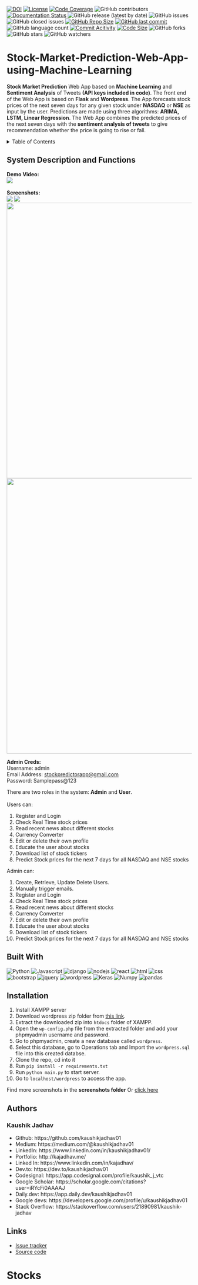 [![DOI](https://zenodo.org/badge/742607049.svg)](https://zenodo.org/doi/10.5281/zenodo.10498988)
[![License](https://img.shields.io/badge/License-MIT-green.svg)](https://github.com/kaushikjadhav01/Stock-Market-Prediction-Web-App-using-Machine-Learning-And-Sentiment-Analysis/blob/master/LICENSE)
[![Code Coverage](https://codecov.io/gh/NCSU-Fall-2022-SE-Project-Team-11/XpensAuditor---Group-11/branch/main/graphs/badge.svg)](https://codecov.io)
![GitHub contributors](https://img.shields.io/badge/Contributors-1-brightgreen)
[![Documentation Status](https://readthedocs.org/projects/ansicolortags/badge/?version=latest)](https://github.com/kaushikjadhav01/Stock-Market-Prediction-Web-App-using-Machine-Learning-And-Sentiment-Analysis/edit/master/README.md)
![GitHub release (latest by date)](https://img.shields.io/github/v/release/kaushikjadhav01/Stock-Market-Prediction-Web-App-using-Machine-Learning-And-Sentiment-Analysis)
![GitHub issues](https://img.shields.io/github/issues/kaushikjadhav01/Stock-Market-Prediction-Web-App-using-Machine-Learning-And-Sentiment-Analysis)
![GitHub closed issues](https://img.shields.io/github/issues-closed/kaushikjadhav01/Stock-Market-Prediction-Web-App-using-Machine-Learning-And-Sentiment-Analysis)
[![GitHub Repo Size](https://img.shields.io/github/repo-size/kaushikjadhav01/Stock-Market-Prediction-Web-App-using-Machine-Learning-And-Sentiment-Analysis.svg)](https://img.shields.io/github/repo-size/kaushikjadhav01/Stock-Market-Prediction-Web-App-using-Machine-Learning-And-Sentiment-Analysis.svg)
[![GitHub last commit](https://img.shields.io/github/last-commit/kaushikjadhav01/Stock-Market-Prediction-Web-App-using-Machine-Learning-And-Sentiment-Analysis)](https://github.com/kaushikjadhav01/Stock-Market-Prediction-Web-App-using-Machine-Learning-And-Sentiment-Analysis/commits/master)
![GitHub language count](https://img.shields.io/github/languages/count/kaushikjadhav01/Stock-Market-Prediction-Web-App-using-Machine-Learning-And-Sentiment-Analysis)
[![Commit Acitivity](https://img.shields.io/github/commit-activity/m/kaushikjadhav01/Stock-Market-Prediction-Web-App-using-Machine-Learning-And-Sentiment-Analysis)](https://github.com/kaushikjadhav01/Stock-Market-Prediction-Web-App-using-Machine-Learning-And-Sentiment-Analysis)
[![Code Size](https://img.shields.io/github/languages/code-size/kaushikjadhav01/Stock-Market-Prediction-Web-App-using-Machine-Learning-And-Sentiment-Analysis)](mpp-backend)
![GitHub forks](https://img.shields.io/github/forks/kaushikjadhav01/Stock-Market-Prediction-Web-App-using-Machine-Learning-And-Sentiment-Analysis?style=social)
![GitHub stars](https://img.shields.io/github/stars/kaushikjadhav01/Stock-Market-Prediction-Web-App-using-Machine-Learning-And-Sentiment-Analysis?style=social)
![GitHub watchers](https://img.shields.io/github/watchers/kaushikjadhav01/Stock-Market-Prediction-Web-App-using-Machine-Learning-And-Sentiment-Analysis?style=social)

# Stock-Market-Prediction-Web-App-using-Machine-Learning
**Stock Market Prediction** Web App based on **Machine Learning** and **Sentiment Analysis** of Tweets **(API keys included in code)**. The front end of the Web App is based on **Flask** and **Wordpress**. The App forecasts stock prices of the next seven days for any given stock under **NASDAQ** or **NSE** as input by the user. Predictions are made using three algorithms: **ARIMA, LSTM, Linear Regression**. The Web App combines the predicted prices of the next seven days with the **sentiment analysis of tweets** to give recommendation whether the price is going to rise or fall.

<!-- TABLE OF CONTENTS -->
<details>
  <summary>Table of Contents</summary>
  <ol>
    <li><a href="#system-description-and-functions">System Description and Functions</a></li>
    <li><a href="#built-with">Built With</a></li>
    <li><a href="#installation">Installation</a></li>
    <li><a href="#authors">Authors</a></li>
    <li><a href="#links">Links</a></li>
  </ol>
</details>

## System Description and Functions
**Demo Video:** <br/>
[<img src="https://github.com/kaushikjadhav01/Stock-Market-Prediction-Web-App-using-Machine-Learning-And-Sentiment-Analysis/blob/master/screenshots/banner.png">](https://www.youtube.com/watch?v=xnq7mBdJAJk "Stock-Market-Prediction-Web-App-using-Machine-Learning-And-Sentiment-Analysis")<br/><br/>
**Screenshots:** <br/>
<img src="https://github.com/kaushikjadhav01/Stock-Market-Prediction-Web-App-using-Machine-Learning-And-Sentiment-Analysis/blob/master/screenshots/banner.png">
<img src="https://github.com/kaushikjadhav01/Stock-Market-Prediction-Web-App-using-Machine-Learning-And-Sentiment-Analysis/blob/master/screenshots/banner2.PNG">
<img src="https://github.com/kaushikjadhav01/Stock-Market-Prediction-Web-App-using-Machine-Learning-And-Sentiment-Analysis/blob/master/screenshots/11-resuts.png" width="750">
<img src="https://github.com/kaushikjadhav01/Stock-Market-Prediction-Web-App-using-Machine-Learning-And-Sentiment-Analysis/blob/master/screenshots/wp-admin.PNG" width="750">

**Admin Creds:** <br/>
Username: admin <br/>
Email Address: stockpredictorapp@gmail.com <br/>
Password: Samplepass@123 <br/>

There are two roles in the system: **Admin** and **User**.<br/><br/>
Users can:<br/>
<ol>
    <li>Register and Login </li>
    <li>Check Real Time stock prices</li>
    <li>Read recent news about different stocks</li>
    <li>Currency Converter</li>
    <li>Edit or delete their own profile</li>
    <li>Educate the user about stocks</li>
    <li>Download list of stock tickers</li>
    <li>Predict Stock prices for the next 7 days for all NASDAQ and NSE stocks</li>
</ol>

Admin can:<br/>
<ol>
    <li>Create, Retrieve, Update Delete Users.</li>
    <li>Manually trigger emails.</li>
    <li>Register and Login </li>
    <li>Check Real Time stock prices</li>
    <li>Read recent news about different stocks</li>
    <li>Currency Converter</li>
    <li>Edit or delete their own profile</li>
    <li>Educate the user about stocks</li>
    <li>Download list of stock tickers</li>
    <li>Predict Stock prices for the next 7 days for all NASDAQ and NSE stocks</li>
</ol>

## Built With
![Python](https://img.shields.io/badge/Python-3776AB?style=for-the-badge&logo=python&logoColor=white)
![Javascript](https://img.shields.io/badge/JavaScript-323330?style=for-the-badge&logo=javascript&logoColor=F7DF1E)
![django](https://img.shields.io/badge/Django-20232A?style=for-the-badge&logo=django&logoColor=white)
![nodejs](https://img.shields.io/badge/Node.js-43853D?style=for-the-badge&logo=node.js&logoColor=white)
![react](https://img.shields.io/badge/React-20232A?style=for-the-badge&logo=react&logoColor=61DAFB)
![html](https://img.shields.io/badge/HTML5-E34F26?style=for-the-badge&logo=html5&logoColor=white)
![css](https://img.shields.io/badge/CSS3-1572B6?style=for-the-badge&logo=css3&logoColor=white)
![bootstrap](https://img.shields.io/badge/Bootstrap-563D7C?style=for-the-badge&logo=bootstrap&logoColor=white)
![jquery](https://img.shields.io/badge/jQuery-0769AD?style=for-the-badge&logo=jquery&logoColor=white)
![wordpress](https://img.shields.io/badge/Wordpress-006699?style=for-the-badge&logo=wordpress&logoColor=white)
![Keras](https://img.shields.io/badge/Keras-red?style=for-the-badge&logo=keras&logoColor=white)
![Numpy](https://img.shields.io/badge/Numpy-blue?style=for-the-badge&logo=numpy&logoColor=white)
![pandas](https://img.shields.io/badge/Pandas-green?style=for-the-badge&logo=pandas&logoColor=white)

## Installation
1. Install XAMPP server
2. Download wordpress zip folder from <a href="https://drive.google.com/file/d/1J753gY0Nv6HGSkPngSxrogNghDQnoIlk/view?usp=sharing">this link</a>.
3. Extract the downloaded zip into ```htdocs``` folder of XAMPP.
4. Open the ```wp-config.php``` file from the extracted folder and add your phpmyadmin username and password.
5. Go to phpmyadmin, create a new database called ```wordpress```.
6. Select this database, go to Operations tab and Import the ```wordpress.sql``` file into this created databse.
7. Clone the repo, cd into it
4. Run ```pip install -r requirements.txt```
5. Run ```python main.py``` to start server.
7. Go to ```localhost/wordpress``` to access the app.

Find more screenshots in the <b>screenshots folder</b> Or <a href="https://github.com/kaushikjadhav01/Stock-Market-Prediction-Web-App-using-Machine-Learning-And-Sentiment-Analysis/tree/master/screenshots">click here</a>


## Authors
### Kaushik Jadhav
<ul>
<li>Github: https://github.com/kaushikjadhav01</li>
<li>Medium: https://medium.com/@kaushikjadhav01</li>
<li>LinkedIn: https://www.linkedin.com/in/kaushikjadhav01/</li>
<li>Portfolio: http://kajadhav.me/</li>
<li>Linked In: https://www.linkedin.com/in/kajadhav/
<li>Dev.to: https://dev.to/kaushikjadhav01
<li>Codesignal: https://app.codesignal.com/profile/kaushik_j_vtc
<li>Google Scholar: https://scholar.google.com/citations?user=iRYcFi0AAAAJ
<li>Daily.dev: https://app.daily.dev/kaushikjadhav01
<li>Google devs: https://developers.google.com/profile/u/kaushikjadhav01
<li>Stack Overflow: https://stackoverflow.com/users/21890981/kaushik-jadhav
</ul>

## Links
* [Issue tracker](https://github.com/kaushikjadhav01/Stock-Market-Prediction-Web-App-using-Machine-Learning-And-Sentiment-Analysis/issues)
* [Source code](https://github.com/kaushikjadhav01/Stock-Market-Prediction-Web-App-using-Machine-Learning-And-Sentiment-Analysis)
# Stocks
